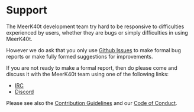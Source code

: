 # Support

The MeerK40t development team try hard to be responsive to difficulties experienced by users,
whether they are bugs or simply difficulties in using MeerK40t.

However we do ask that you only use [Github Issues](/meerk40t/meerk40t/issues) to make formal bug reports
or make fully formed suggestions for improvements.

If you are not ready to make a formal report, then do please come and discuss it with the MeerK40t team
using one of the following links:
*   [IRC](http://kiwiirc.com/client/irc.libera.chat/meerk40t)
*   [Discord](https://discord.gg/vkDD3HdQq6)

Please see also the [Contribution Guidelines](CONTRIBUTING.md) and our [Code of Conduct](CODE_OF_CONDUCT.md).
